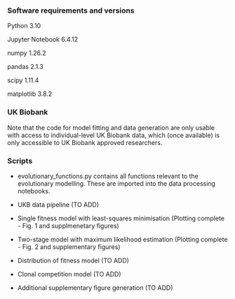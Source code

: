 ### Software requirements and versions

Python 3.10

Jupyter Notebook 6.4.12

numpy 1.26.2

pandas 2.1.3

scipy 1.11.4

matplotlib 3.8.2

### UK Biobank

Note that the code for model fitting and data generation are only usable with access to individual-level UK Biobank data, which (once available) is only accessible to UK Biobank approved researchers.


### Scripts

- evolutionary\_functions.py contains all functions relevant to the evolutionary modelling. These are imported into the data processing notebooks.

- UKB data pipeline (TO ADD)

- Single fitness model with least-squares minimisation (Plotting complete - Fig. 1 and supplmenetary figures)

- Two-stage model with maximum likelihood estimation (Plotting complete - Fig. 2 and supplementary figures)

- Distribution of fitness model (TO ADD)

- Clonal competition model (TO ADD)

- Additional supplementary figure generation (TO ADD)
